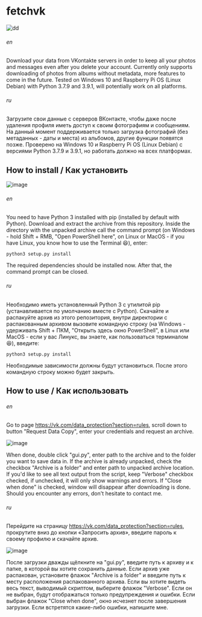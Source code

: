 # fetchvk

![dd](https://user-images.githubusercontent.com/77976599/156900383-cb11fe9f-5b66-43e4-a781-9fa5ec52162e.png)

###### en
Download your data from VKontakte servers in order to keep all your photos and messages even after you delete your account.
Currently only supports downloading of photos from albums without metadata, more features to come in the future.
Tested on Windows 10 and Raspberry Pi OS (Linux Debian) with Python 3.7.9 and 3.9.1, will potentially work on all platforms.

###### ru
Загрузите свои данные с серверов ВКонтакте, чтобы даже после удаления профиля иметь доступ к своим фотографиям и сообщениям.
На данный момент поддерживается только загрузка фотографий (без метаданных - даты и места) из альбомов, другие функции появятся позже.
Проверено на Windows 10 и Raspberry Pi OS (Linux Debian) с версиями Python 3.7.9 и 3.9.1, но работать должно на всех платформах.

## How to install / Как установить

![image](https://user-images.githubusercontent.com/77976599/156900698-6be6b300-b113-4b9e-8f8c-bb6067f6716a.png)

###### en
You need to have Python 3 installed with pip (installed by default with Python). Download and extract the archive from this repository. Inside the directory with the unpacked archive call the command prompt (on Windows - hold Shift + RMB, "Open PowerShell here", on Linux or MacOS - if you have Linux, you know how to use the Terminal :laughing:), enter:
```
python3 setup.py install
```
The required dependencies should be installed now. After that, the command prompt can be closed.

###### ru
Необходимо иметь установленный Python 3 с утилитой pip (устанавливается по умолчанию вместе с Python). Скачайте и распакуйте архив из этого репозитория, внутри директории с распакованным архивом вызовите командную строку (на Windows - удерживать Shift + ПКМ, "Открыть здесь окно PowerShell", в Linux или MacOS - если у вас Линукс, вы знаете, как пользоваться терминалом :laughing:), введите:
```
python3 setup.py install
```
Необходимые зависимости должны будут установиться. После этого командную строку можно будет закрыть.

## How to use / Как использовать
###### en
Go to page https://vk.com/data_protection?section=rules, scroll down to button "Request Data Copy", enter your credentials and request an archive.

![image](https://user-images.githubusercontent.com/77976599/156900448-abb44ed2-6adf-4acd-a473-df30fe9923cb.png)

When done, double click "gui.py", enter path to the archive and to the folder you want to save data in. If the archive is already unpacked, check the checkbox "Archive is a folder" and enter path to unpacked archive location. If you'd like to see all text output from the script, keep "Verbose" checkbox checked, if unchecked, it will only show warnings and errors. If "Close when done" is checked, window will disappear after downloading is done.
Should you encounter any errors, don't hesitate to contact me.

###### ru
Перейдите на страницу https://vk.com/data_protection?section=rules, прокрутите вниз до кнопки «Запросить архив», введите пароль к своему профилю и скачайте архив.

![image](https://user-images.githubusercontent.com/77976599/156900236-3a1b6061-7765-41ce-bb60-9c27882ee4ae.png)

После загрузки дважды щёлкните на "gui.py", введите путь к архиву и к папке, в которой вы хотите сохранить данные. Если архив уже распакован, установите флажок "Archive is a folder" и введите путь к месту расположения распакованного архива. Если вы хотите видеть весь текст, выводимый скриптом, выберите флажок "Verbose". Если он не выбран, будут отображаться только предупреждения и ошибки. Если выбран флажок "Close when done", окно исчезнет после завершения загрузки.
Если встретятся какие-либо ошибки, напишите мне.
